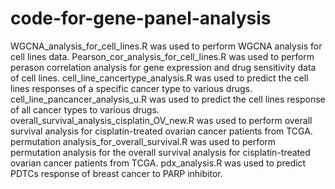 # code-for-gene-panel-analysis
WGCNA_analysis_for_cell_lines.R was used to perform WGCNA analysis for cell lines data.
Pearson_cor_analysis_for_cell_lines.R was used to perform perason correlation analysis for gene expression and drug sensitivity data of cell lines.
cell_line_cancertype_analysis.R was used to predict the cell lines responses of a specific cancer type to various drugs. 
cell_line_pancancer_analysis_u.R was used to predict the cell lines response of all cancer types to various drugs.
overall_survival_analysis_cisplatin_OV_new.R was used to perform overall survival analysis for cisplatin-treated ovarian cancer patients from TCGA.
permutation analysis_for_overall_survival.R was used to perform permutation analysis for the overall survival analysis for cisplatin-treated ovarian cancer patients from TCGA.
pdx_analysis.R was used to predict PDTCs response of breast cancer to PARP inhibitor.   

